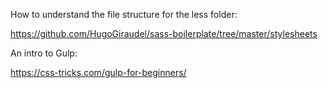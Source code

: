 How to understand the file structure for the less folder:

https://github.com/HugoGiraudel/sass-boilerplate/tree/master/stylesheets

An intro to Gulp:

https://css-tricks.com/gulp-for-beginners/
